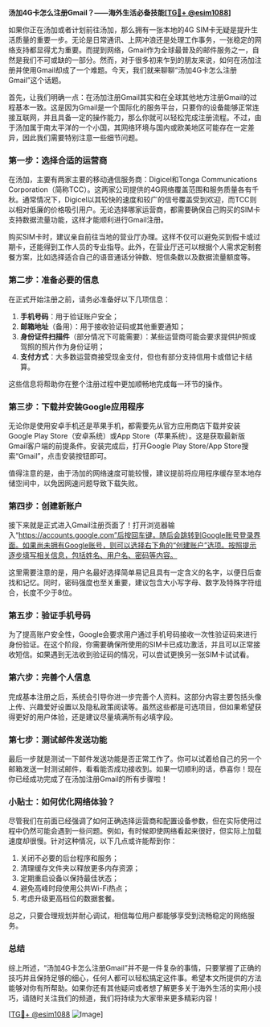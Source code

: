 **汤加4G卡怎么注册Gmail？——海外生活必备技能[[TG💪+ @esim1088](https://t.me/s/esim1088)]**

如果你正在汤加或者计划前往汤加，那么拥有一张本地的4G SIM卡无疑是提升生活质量的重要一步。无论是日常通讯、上网冲浪还是处理工作事务，一张稳定的网络支持都显得尤为重要。而提到网络，Gmail作为全球最普及的邮件服务之一，自然是我们不可或缺的一部分。然而，对于很多初来乍到的朋友来说，如何在汤加注册并使用Gmail却成了一个难题。今天，我们就来聊聊“汤加4G卡怎么注册Gmail”这个话题。

首先，让我们明确一点：在汤加注册Gmail其实和在全球其他地方注册Gmail的过程基本一致。这是因为Gmail是一个国际化的服务平台，只要你的设备能够正常连接互联网，并且具备一定的操作能力，那么你就可以轻松完成注册流程。不过，由于汤加属于南太平洋的一个小国，其网络环境与国内或欧美地区可能存在一定差异，因此我们需要特别注意一些细节问题。

### 第一步：选择合适的运营商

在汤加，主要有两家主要的移动通信服务商：Digicel和Tonga Communications Corporation（简称TCC）。这两家公司提供的4G网络覆盖范围和服务质量各有千秋。通常情况下，Digicel以其较快的速度和较广的信号覆盖受到欢迎，而TCC则以相对低廉的价格吸引用户。无论选择哪家运营商，都需要确保自己购买的SIM卡支持数据流量功能，这样才能顺利进行Gmail注册。

购买SIM卡时，建议亲自前往当地的营业厅办理。这样不仅可以避免买到假卡或过期卡，还能得到工作人员的专业指导。此外，在营业厅还可以根据个人需求定制套餐方案，比如选择适合自己的语音通话分钟数、短信条数以及数据流量额度等。

### 第二步：准备必要的信息

在正式开始注册之前，请务必准备好以下几项信息：

1. **手机号码**：用于验证账户安全；
2. **邮箱地址**（备用）：用于接收验证码或其他重要通知；
3. **身份证件扫描件**（部分情况下可能需要）：某些运营商可能会要求提供护照或驾照的照片作为身份证明；
4. **支付方式**：大多数运营商接受现金支付，但也有部分支持信用卡或借记卡结算。

这些信息将帮助你在整个注册过程中更加顺畅地完成每一环节的操作。

### 第三步：下载并安装Google应用程序

无论你是使用安卓手机还是苹果手机，都需要先从官方应用商店下载并安装Google Play Store（安卓系统）或App Store（苹果系统）。这是获取最新版Gmail客户端的前提条件。安装完成后，打开Google Play Store/App Store搜索“Gmail”，点击安装按钮即可。

值得注意的是，由于汤加的网络速度可能较慢，建议提前将应用程序缓存至本地存储空间中，以免因网速问题导致下载失败。

### 第四步：创建新账户

接下来就是正式进入Gmail注册页面了！打开浏览器输入“https://accounts.google.com”后按回车键，随后会跳转到Google账号登录界面。如果尚未拥有Google账号，则可以选择右下角的“创建账户”选项。按照提示逐步填写相关信息，包括姓名、用户名、密码等内容。

这里需要注意的是，用户名最好选择简单易记且具有一定含义的名字，以便日后查找和记忆。同时，密码强度也至关重要，建议包含大小写字母、数字及特殊字符组合，长度不少于8位。

### 第五步：验证手机号码

为了提高账户安全性，Google会要求用户通过手机号码接收一次性验证码来进行身份验证。在这个阶段，你需要确保所使用的SIM卡已成功激活，并且可以正常接收短信。如果遇到无法收到验证码的情况，可以尝试更换另一张SIM卡试试看。

### 第六步：完善个人信息

完成基本注册之后，系统会引导你进一步完善个人资料。这部分内容主要包括头像上传、兴趣爱好设置以及隐私政策阅读等。虽然这些都是可选项目，但如果希望获得更好的用户体验，还是建议尽量填满所有必填字段。

### 第七步：测试邮件发送功能

最后一步就是测试一下邮件发送功能是否正常工作了。你可以试着给自己的另一个邮箱发送一封测试邮件，看看能否成功接收到。如果一切顺利的话，恭喜你！现在你已经成功完成了在汤加注册Gmail的所有步骤啦！

### 小贴士：如何优化网络体验？

尽管我们在前面已经强调了如何正确选择运营商和配置设备参数，但在实际使用过程中仍然可能会遇到一些问题。例如，有时候即使网络看起来很好，但实际上加载速度却很慢。针对这种情况，以下几点或许能帮到你：

1. 关闭不必要的后台程序和服务；
2. 清理缓存文件夹以释放更多内存资源；
3. 定期重启设备以保持最佳状态；
4. 避免高峰时段使用公共Wi-Fi热点；
5. 考虑升级更高档位的数据套餐。

总之，只要合理规划并耐心调试，相信每位用户都能够享受到流畅稳定的网络服务。

### 总结

综上所述，“汤加4G卡怎么注册Gmail”并不是一件复杂的事情，只要掌握了正确的技巧并且保持足够的细心，任何人都可以轻松搞定这件事。希望本文所提供的方法能够对你有所帮助。如果你还有其他疑问或者想了解更多关于海外生活的实用小技巧，请随时关注我们的频道，我们将持续为大家带来更多精彩内容！

[[TG💪+ @esim1088](https://t.me/s/esim1088) ![Image](https://i.postimg.cc/4NQfJmqS/Snipaste-2025-05-13-00-14-12.png)]